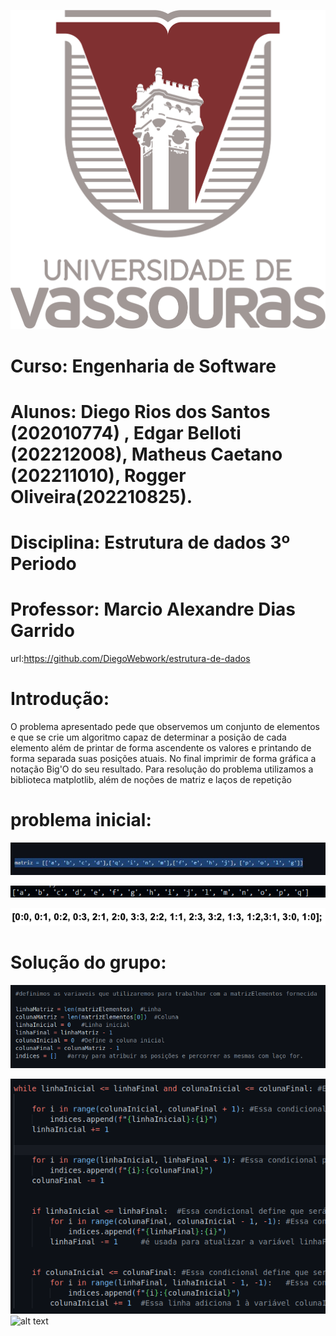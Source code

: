 ![alt text](https://github.com/DiegoWebwork/estrutura-de-dados/blob/main/universidade%20de%20vassouras%20Vertical.png)

# Curso: Engenharia de Software
# Alunos: Diego Rios dos Santos (202010774) ,  Edgar Belloti (202212008), Matheus Caetano (202211010), Rogger Oliveira(202210825).
# Disciplina: Estrutura de dados 3º Periodo
# Professor: Marcio Alexandre Dias Garrido
url:https://github.com/DiegoWebwork/estrutura-de-dados

# Introdução:

O problema apresentado pede que observemos um conjunto de elementos e que se crie um algoritmo capaz de determinar a posição de cada elemento além de printar de forma ascendente os valores e printando de forma separada suas posições atuais. No final imprimir de forma gráfica a notação Big'O do seu resultado.
Para resolução do problema utilizamos a biblioteca matplotlib, além de noções de matriz e laços de repetição 

# problema inicial:

![alt text](https://github.com/DiegoWebwork/estrutura-de-dados/blob/main/problema%20inicial.jpeg)

![alt text](https://github.com/DiegoWebwork/estrutura-de-dados/blob/main/saida1.png)

![alt text](https://github.com/DiegoWebwork/estrutura-de-dados/blob/main/saida2.png)

# Solução do grupo:

![alt text](https://github.com/DiegoWebwork/estrutura-de-dados/blob/main/Screenshot%20from%202023-03-27%2017-51-04.png)

![alt text](https://github.com/DiegoWebwork/estrutura-de-dados/blob/main/Screenshot%20from%202023-03-27%2017-54-12.png)
![alt text](https://user-images.githubusercontent.com/68088452/228064871-c7f49d32-052a-48b1-9ada-16778244e471.png)

